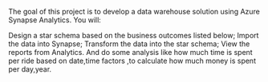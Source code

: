 The goal of this project is to develop a data warehouse solution using Azure Synapse Analytics. You will:

Design a star schema based on the business outcomes listed below;
Import the data into Synapse;
Transform the data into the star schema;
View the reports from Analytics.
And do some analysis like how much time is spent per ride based on date,time factors ,to calculate how much money is spent per day,year.
